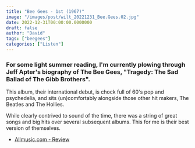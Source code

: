 ```yaml
---
title: "Bee Gees - 1st (1967)"
image: "/images/post/wilt_20221231_Bee.Gees.02.jpg"
date: 2022-12-31T00:00:00.0000000
draft: false
author: "David"
tags: ["beegees"]
categories: ["Listen"]
---
```

### For some light summer reading, I'm currently plowing through Jeff Apter's biography of The Bee Gees, "Tragedy: The Sad Ballad of The Gibb Brothers". 

 This album, their international debut, is chock full of 60's pop and psychedelia, and sits (un)comfortably alongside those other hit makers, The Beatles and The Hollies.

 While clearly contrived to sound of the time, there was a string of great songs and big hits over several subsequent albums. This for me is their best version of themselves.

-  [Allmusic.com - Review](https://www.allmusic.com/album/bee-gees-1st-mw0000198604)